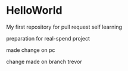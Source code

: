 # HelloWorld
My first repository for pull request self learning

preparation for real-spend project

made change on pc

change made on branch trevor 
